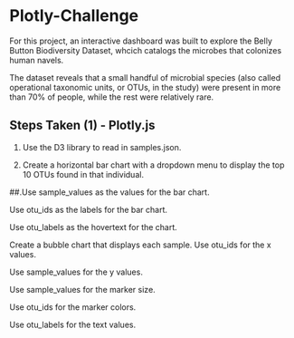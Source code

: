 # Plotly-Challenge
For this project, an interactive dashboard was built to explore the Belly Button Biodiversity Dataset, whcich catalogs the microbes         that colonizes human navels.

The dataset reveals that a small handful of microbial species (also called operational taxonomic units, or OTUs, in the study) were         present in more than 70% of people, while the rest were relatively rare.

## Steps Taken (1) - Plotly.js

1. Use the D3 library to read in samples.json.

2. Create a horizontal bar chart with a dropdown menu to display the top 10 OTUs found in that individual.

##.Use sample_values as the values for the bar chart.

Use otu_ids as the labels for the bar chart.

Use otu_labels as the hovertext for the chart.

Create a bubble chart that displays each sample.
Use otu_ids for the x values.

Use sample_values for the y values.

Use sample_values for the marker size.

Use otu_ids for the marker colors.

Use otu_labels for the text values.
